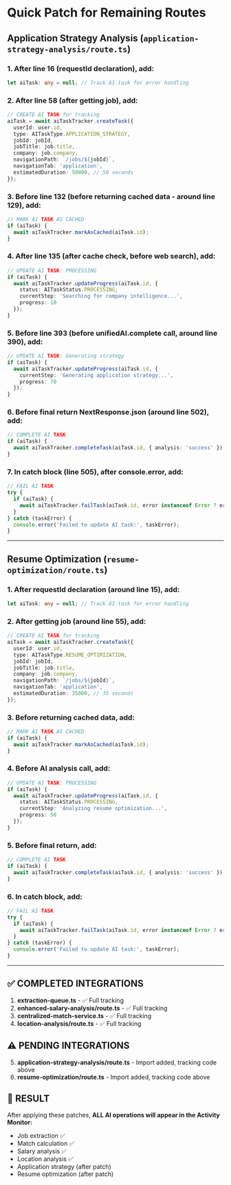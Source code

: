 # Quick Patch for Remaining Routes

## Application Strategy Analysis (`application-strategy-analysis/route.ts`)

### 1. After line 16 (requestId declaration), add:
```typescript
let aiTask: any = null; // Track AI task for error handling
```

### 2. After line 58 (after getting job), add:
```typescript
// CREATE AI TASK for tracking
aiTask = await aiTaskTracker.createTask({
  userId: user.id,
  type: AITaskType.APPLICATION_STRATEGY,
  jobId: jobId,
  jobTitle: job.title,
  company: job.company,
  navigationPath: `/jobs/${jobId}`,
  navigationTab: 'application',
  estimatedDuration: 50000, // 50 seconds
});
```

### 3. Before line 132 (before returning cached data - around line 129), add:
```typescript
// MARK AI TASK AS CACHED
if (aiTask) {
  await aiTaskTracker.markAsCached(aiTask.id);
}
```

### 4. After line 135 (after cache check, before web search), add:
```typescript
// UPDATE AI TASK: PROCESSING
if (aiTask) {
  await aiTaskTracker.updateProgress(aiTask.id, {
    status: AITaskStatus.PROCESSING,
    currentStep: 'Searching for company intelligence...',
    progress: 10
  });
}
```

### 5. Before line 393 (before unifiedAI.complete call, around line 390), add:
```typescript
// UPDATE AI TASK: Generating strategy
if (aiTask) {
  await aiTaskTracker.updateProgress(aiTask.id, {
    currentStep: 'Generating application strategy...',
    progress: 70
  });
}
```

### 6. Before final return NextResponse.json (around line 502), add:
```typescript
// COMPLETE AI TASK
if (aiTask) {
  await aiTaskTracker.completeTask(aiTask.id, { analysis: 'success' });
}
```

### 7. In catch block (line 505), after console.error, add:
```typescript
// FAIL AI TASK
try {
  if (aiTask) {
    await aiTaskTracker.failTask(aiTask.id, error instanceof Error ? error.message : 'Unknown error');
  }
} catch (taskError) {
  console.error('Failed to update AI task:', taskError);
}
```

---

## Resume Optimization (`resume-optimization/route.ts`)

### 1. After requestId declaration (around line 15), add:
```typescript
let aiTask: any = null; // Track AI task for error handling
```

### 2. After getting job (around line 55), add:
```typescript
// CREATE AI TASK for tracking
aiTask = await aiTaskTracker.createTask({
  userId: user.id,
  type: AITaskType.RESUME_OPTIMIZATION,
  jobId: jobId,
  jobTitle: job.title,
  company: job.company,
  navigationPath: `/jobs/${jobId}`,
  navigationTab: 'application',
  estimatedDuration: 35000, // 35 seconds
});
```

### 3. Before returning cached data, add:
```typescript
// MARK AI TASK AS CACHED
if (aiTask) {
  await aiTaskTracker.markAsCached(aiTask.id);
}
```

### 4. Before AI analysis call, add:
```typescript
// UPDATE AI TASK: PROCESSING
if (aiTask) {
  await aiTaskTracker.updateProgress(aiTask.id, {
    status: AITaskStatus.PROCESSING,
    currentStep: 'Analyzing resume optimization...',
    progress: 50
  });
}
```

### 5. Before final return, add:
```typescript
// COMPLETE AI TASK
if (aiTask) {
  await aiTaskTracker.completeTask(aiTask.id, { analysis: 'success' });
}
```

### 6. In catch block, add:
```typescript
// FAIL AI TASK
try {
  if (aiTask) {
    await aiTaskTracker.failTask(aiTask.id, error instanceof Error ? error.message : 'Unknown error');
  }
} catch (taskError) {
  console.error('Failed to update AI task:', taskError);
}
```

---

## ✅ COMPLETED INTEGRATIONS

1. **extraction-queue.ts** - ✅ Full tracking
2. **enhanced-salary-analysis/route.ts** - ✅ Full tracking
3. **centralized-match-service.ts** - ✅ Full tracking
4. **location-analysis/route.ts** - ✅ Full tracking

## ⚠️ PENDING INTEGRATIONS

5. **application-strategy-analysis/route.ts** - Import added, tracking code above
6. **resume-optimization/route.ts** - Import added, tracking code above

## 🎯 RESULT

After applying these patches, **ALL AI operations will appear in the Activity Monitor:**
- Job extraction ✅
- Match calculation ✅
- Salary analysis ✅
- Location analysis ✅
- Application strategy (after patch)
- Resume optimization (after patch)
